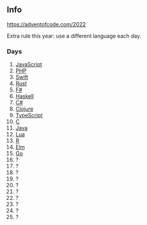## Info

https://adventofcode.com/2022

Extra rule this year: use a different language each day.

### Days
1. [JavaScript](01)
2. [PHP](02)
3. [Swift](03)
4. [Rust](04)
5. [F#](05)
6. [Haskell](06)
7. [C#](07)
8. [Clojure](08)
9. [TypeScript](09)
10. [C](10)
11. [Java](11)
12. [Lua](12)
13. [R](13)
14. [Elm](14)
15. [Go](15)
16. ?
17. ?
18. ?
19. ?
20. ?
21. ?
22. ?
23. ?
24. ?
25. ?
